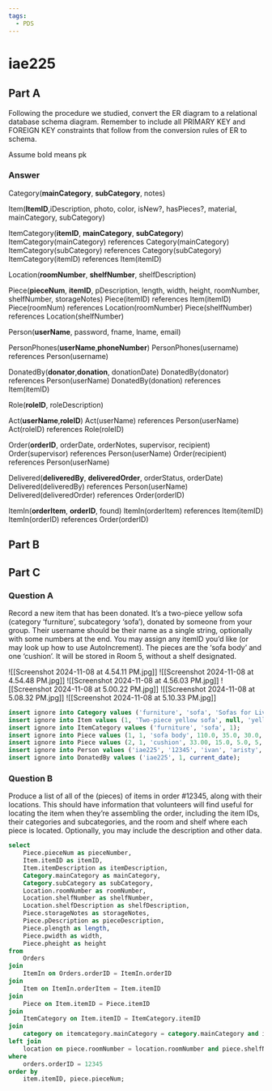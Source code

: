 ```yaml
---
tags:
  - PDS
---
```

# iae225

## Part A
Following the procedure we studied, convert the ER diagram to a relational database schema diagram. Remember to include all PRIMARY KEY and FOREIGN KEY constraints that follow from the conversion rules of ER to schema.

Assume bold means pk
### Answer
Category(**mainCategory**, **subCategory**, notes)

Item(**ItemID**,iDescription, photo, color, isNew?, hasPieces?, material, mainCategory, subCategory)

ItemCategory(**itemID**, **mainCategory**, **subCategory**)
	ItemCategory(mainCategory) references Category(mainCategory)
	ItemCategory(subCategory) references Category(subCategory)
	ItemCategory(itemID) references Item(itemID)

Location(**roomNumber**, **shelfNumber**, shelfDescription)

Piece(**pieceNum**, **itemID**, pDescription, length, width, height, roomNumber, shelfNumber, storageNotes)
	Piece(itemID) references Item(itemID)
	Piece(roomNum) references Location(roomNumber)
	Piece(shelfNumber) references Location(shelfNumber)

Person(**userName**, password, fname, lname, email)

PersonPhones(**userName**,**phoneNumber**)
	PersonPhones(username) references Person(username)

DonatedBy(**donator**,**donation**, donationDate)
	DonatedBy(donator) references Person(userName)
	DonatedBy(donation) references Item(itemID)

Role(**roleID**, roleDescription)

Act(**userName**,**roleID**)
	Act(userName) references Person(userName)
	Act(roleID) references Role(roleID)

Order(**orderID**, orderDate, orderNotes, supervisor, recipient)
	Order(supervisor) references Person(userName)
	Order(recipient) references Person(userName)

Delivered(**deliveredBy**, **deliveredOrder**, orderStatus, orderDate)
	Delivered(deliveredBy) references Person(userName)
	Delivered(deliveredOrder) references Order(orderID)

ItemIn(**orderItem**, **orderID**, found)
	ItemIn(orderItem) references Item(itemID)
	ItemIn(orderID) references Order(orderID)

## Part B


## Part C

### Question A

Record a new item that has been donated. It’s a two-piece yellow sofa (category ‘furniture’, subcategory ‘sofa’), donated by someone from your group. Their username should be their name as a single string, optionally with some numbers at the end. You may assign any itemID you’d like (or may look up how to use AutoIncrement). The pieces are the ‘sofa body’ and one ‘cushion’. It will be stored in Room 5, without a shelf designated.

![[Screenshot 2024-11-08 at 4.54.11 PM.jpg]]
![[Screenshot 2024-11-08 at 4.54.48 PM.jpg]]
![[Screenshot 2024-11-08 at 4.56.03 PM.jpg]]
![[Screenshot 2024-11-08 at 5.00.22 PM.jpg]]
![[Screenshot 2024-11-08 at 5.08.32 PM.jpg]]
![[Screenshot 2024-11-08 at 5.10.33 PM.jpg]]
```sql
insert ignore into Category values ('furniture', 'sofa', 'Sofas for Living ROoms');
insert ignore into Item values (1, 'Two-piece yellow sofa', null, 'yellow', true, false, 'fabric');
insert ignore into ItemCategory values ('furniture', 'sofa', 1);
insert ignore into Piece values (1, 1, 'sofa body', 110.0, 35.0, 30.0, 5, NULL, 'Stored in Room 5 without a designated shelf');
insert ignore into Piece values (2, 1, 'cushion', 33.00, 15.0, 5.0, 5, NULL, 'Stored in Room 5 without a designated shelf');
insert ignore into Person values ('iae225', '12345', 'ivan', 'aristy', 'iae225@stern.nyu.edu');
insert ignore into DonatedBy values ('iae225', 1, current_date);
```
### Question B

Produce a list of all of the (pieces) of items in order #12345, along with their locations. This should have information that volunteers will find useful for locating the item when they’re assembling the order, including the item IDs, their categories and subcategories, and the room and shelf where each piece is located. Optionally, you may include the description and other data.

```sql
select 
    Piece.pieceNum as pieceNumber,
    Item.itemID as itemID,
    Item.itemDescription as itemDescription,
    Category.mainCategory as mainCategory,
    Category.subCategory as subCategory,
    Location.roomNumber as roomNumber,
    Location.shelfNumber as shelfNumber,
    Location.shelfDescription as shelfDescription,
    Piece.storageNotes as storageNotes,
    Piece.pDescription as pieceDescription,
    Piece.plength as length,
    Piece.pwidth as width,
    Piece.pheight as height
from 
    Orders
join 
    ItemIn on Orders.orderID = ItemIn.orderID
join 
    Item on ItemIn.orderItem = Item.itemID
join 
    Piece on Item.itemID = Piece.itemID
join 
    ItemCategory on Item.itemID = ItemCategory.itemID
join 
    category on itemcategory.mainCategory = category.mainCategory and itemcategory.subCategory = category.subCategory
left join 
    location on piece.roomNumber = location.roomNumber and piece.shelfNumber = location.shelfNumber
where 
    orders.orderID = 12345
order by 
    item.itemID, piece.pieceNum;

```